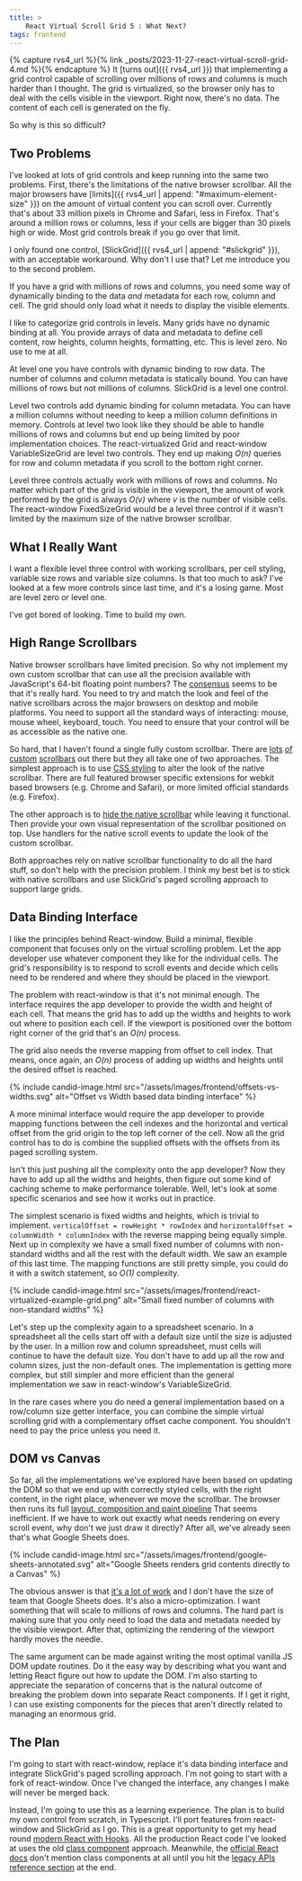 ```yaml
---
title: >
    React Virtual Scroll Grid 5 : What Next?
tags: frontend
---
```


{% capture rvs4_url %}{% link _posts/2023-11-27-react-virtual-scroll-grid-4.md %}{% endcapture %}
It [turns out]({{ rvs4_url }}) that implementing a grid control capable of scrolling over millions of rows and columns is much harder than I thought. The grid is virtualized, so the browser only has to deal with the cells visible in the viewport. Right now, there's no data. The content of each cell is generated on the fly. 

So why is this so difficult?

## Two Problems

I've looked at lots of grid controls and keep running into the same two problems. First, there's the limitations of the native browser scrollbar. All the major browsers have [limits]({{ rvs4_url | append: "#maximum-element-size" }}) on the amount of virtual content you can scroll over. Currently that's about 33 million pixels in Chrome and Safari, less in Firefox. That's around a million rows or columns, less if your cells are bigger than 30 pixels high or wide. Most grid controls break if you go over that limit.

I only found one control, [SlickGrid]({{ rvs4_url | append: "#slickgrid" }}), with an acceptable workaround. Why don't I use that? Let me introduce you to the second problem. 

If you have a grid with millions of rows and columns, you need some way of dynamically binding to the data *and* metadata for each row, column and cell. The grid should only load what it needs to display the visible elements. 

I like to categorize grid controls in levels. Many grids have no dynamic binding at all. You provide arrays of data and metadata to define cell content, row heights, column heights, formatting, etc. This is level zero. No use to me at all.

At level one you have controls with dynamic binding to row data. The number of columns and column metadata is statically bound. You can have millions of rows but not millions of columns. SlickGrid is a level one control. 

Level two controls add dynamic binding for column metadata. You can have a million columns without needing to keep a million column definitions in memory. Controls at level two look like they should be able to handle millions of rows and columns but end up being limited by poor implementation choices. The react-virtualized Grid and react-window VariableSizeGrid are level two controls. They end up making *O(n)* queries for row and column metadata if you scroll to the bottom right corner. 

Level three controls actually work with millions of rows and columns. No matter which part of the grid is visible in the viewport, the amount of work performed by the grid is always *O(v)* where *v* is the number of visible cells. The react-window FixedSizeGrid would be a level three control if it wasn't limited by the maximum size of the native browser scrollbar. 

## What I Really Want

I want a flexible level three control with working scrollbars, per cell styling, variable size rows and variable size columns. Is that too much to ask? I've looked at a few more controls since last time, and it's a losing game. Most are level zero or level one. 

I've got bored of looking. Time to build my own. 

## High Range Scrollbars

Native browser scrollbars have limited precision. So why not implement my own custom scrollbar that can use all the precision available with JavaScript's 64-bit floating point numbers? The [consensus](https://stackoverflow.com/questions/72001508/custom-scrollbar-packages-react) seems to be that it's really hard. You need to try and match the look and feel of the native scrollbars across the major browsers on desktop and mobile platforms. You need to support all the standard ways of interacting: mouse, mouse wheel, keyboard, touch. You need to ensure that your control will be as accessible as the native one.

So hard, that I haven't found a single fully custom scrollbar. There are [lots](https://making.close.com/posts/introducting-react-custom-scroller-component) [of](https://github.com/sakhnyuk/rc-scrollbars) [custom](https://www.npmjs.com/package/react-scrollbars-custom) [scrollbars](https://www.npmjs.com/package/react-custom-scrollbars-2) out there but they all take one of two approaches. The simplest approach is to use [CSS styling](https://css-tricks.com/the-current-state-of-styling-scrollbars-in-css/) to alter the look of the native scrollbar. There are full featured browser specific extensions for webkit based browsers (e.g. Chrome and Safari), or more limited official standards (e.g. Firefox). 

The other approach is to [hide the native scrollbar](https://labs.thisdot.co/blog/creating-custom-scrollbars-with-react) while leaving it functional. Then provide your own visual representation of the scrollbar positioned on top. Use handlers for the native scroll events to update the look of the custom scrollbar.

Both approaches rely on native scrollbar functionality to do all the hard stuff, so don't help with the precision problem. I think my best bet is to stick with native scrollbars and use SlickGrid's paged scrolling approach to support large grids.

## Data Binding Interface

I like the principles behind React-window. Build a minimal, flexible component that focuses only on the virtual scrolling problem. Let the app developer use whatever component they like for the individual cells. The grid's responsibility is to respond to scroll events and decide which cells need to be rendered and where they should be placed in the viewport. 

The problem with react-window is that it's not minimal enough. The interface requires the app developer to provide the width and height of each cell. That means the grid has to add up the widths and heights to work out where to position each cell. If the viewport is positioned over the bottom right corner of the grid that's an *O(n)* process.

The grid also needs the reverse mapping from offset to cell index. That means, once again, an *O(n)* process of adding up widths and heights until the desired offset is reached. 

{% include candid-image.html src="/assets/images/frontend/offsets-vs-widths.svg" alt="Offset vs Width based data binding interface" %}

A more minimal interface would require the app developer to provide mapping functions between the cell indexes and the horizontal and vertical offset from the grid origin to the top left corner of the cell. Now all the grid control has to do is combine the supplied offsets with the offsets from its paged scrolling system.

Isn't this just pushing all the complexity onto the app developer? Now they have to add up all the widths and heights, then figure out some kind of caching scheme to make performance tolerable. Well, let's look at some specific scenarios and see how it works out in practice.

The simplest scenario is fixed widths and heights, which is trivial to implement. `verticalOffset = rowHeight * rowIndex` and `horizontalOffset = columnWidth * columnIndex` with the reverse mapping being equally simple. Next up in complexity we have a small fixed number of columns with non-standard widths and all the rest with the default width. We saw an example of this last time. The mapping functions are still pretty simple, you could do it with a switch statement, so *O(1)* complexity.

{% include candid-image.html src="/assets/images/frontend/react-virtualized-example-grid.png" alt="Small fixed number of columns with non-standard widths" %}

Let's step up the complexity again to a spreadsheet scenario. In a spreadsheet all the cells start off with a default size until the size is adjusted by the user. In a million row and column spreadsheet, must cells will continue to have the default size. You don't have to add up all the row and column sizes, just the non-default ones. The implementation is getting more complex, but still simpler and more efficient than the general implementation we saw in react-window's VariableSizeGrid.

In the rare cases where you do need a general implementation based on a row/column size getter interface, you can combine the simple virtual scrolling grid with a complementary offset cache component. You shouldn't need to pay the price unless you need it. 

## DOM vs Canvas

So far, all the implementations we've explored have been based on updating the DOM so that we end up with correctly styled cells, with the right content, in the right place, whenever we move the scrollbar. The browser then runs its full [layout, composition and paint pipeline](https://developer.chrome.com/articles/renderingng-architecture/#rendering-pipeline-structure) That seems inefficient. If we have to work out exactly what needs rendering on every scroll event, why don't we just draw it directly? After all, we've already seen that's what Google Sheets does.

{% include candid-image.html src="/assets/images/frontend/google-sheets-annotated.svg" alt="Google Sheets renders grid contents directly to a Canvas" %}

The obvious answer is that [it's a lot of work](https://itnext.io/i-wrote-an-html-canvas-data-grid-so-you-dont-have-to-d945aa4780b4) and I don't have the size of team that Google Sheets does. It's also a micro-optimization. I want something that will scale to millions of rows and columns. The hard part is making sure that you only need to load the data and metadata needed by the visible viewport. After that, optimizing the rendering of the viewport hardly moves the needle. 

The same argument can be made against writing the most optimal vanilla JS DOM update routines. Do it the easy way by describing what you want and letting React figure out how to update the DOM. I'm also starting to appreciate the separation of concerns that is the natural outcome of breaking the problem down into separate React components. If I get it right, I can use existing components for the pieces that aren't directly related to managing an enormous grid. 

## The Plan

I'm going to start with react-window, replace it's data binding interface and integrate SlickGrid's paged scrolling approach. I'm not going to start with a fork of react-window. Once I've changed the interface, any changes I make will never be merged back. 

Instead, I'm going to use this as a learning experience. The plan is to build my own control from scratch, in Typescript. I'll port features from react-window and SlickGrid as I go. This is a great opportunity to get my head round [modern React with Hooks](https://react.dev/blog/2023/03/16/introducing-react-dev#going-all-in-on-modern-react-with-hooks). All the production React code I've looked at uses the old [class component](https://legacy.reactjs.org/docs/react-component.html) approach. Meanwhile, the [official React docs](https://react.dev/) don't mention class components at all until you hit the [legacy APIs reference section](https://react.dev/reference/react/Component) at the end. 
